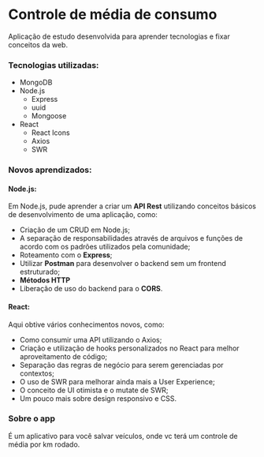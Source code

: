 # Controle de média de consumo
Aplicação de estudo desenvolvida para aprender tecnologias e fixar conceitos da web.

### Tecnologias utilizadas:
* MongoDB
* Node.js
  * Express
  * uuid
  * Mongoose
* React
  * React Icons
  * Axios
  * SWR

### Novos aprendizados:
#### Node.js:
Em Node.js, pude aprender a criar um **API Rest** utilizando conceitos básicos de desenvolvimento de uma aplicação, como:
* Criação de um CRUD em Node.js;
* A separação de responsabilidades através de arquivos e funções de acordo com os padrões utilizados pela comunidade;
* Roteamento com o **Express**;
* Utilizar **Postman** para desenvolver o backend sem um frontend estruturado; 
* **Métodos HTTP**
* Liberação de uso do backend para o **CORS**.

#### React:
Aqui obtive vários conhecimentos novos, como:
* Como consumir uma API utilizando o Axios;
* Criação e utilização de hooks personalizados no React para melhor aproveitamento de código;
* Separação das regras de negócio para serem gerenciadas por contextos;
* O uso de SWR para melhorar ainda mais a User Experience;
* O conceito de UI otimista e o mutate de SWR;
* Um pouco mais sobre design responsivo e CSS.

### Sobre o app
É um aplicativo para você salvar veículos, onde vc terá um controle de média por km rodado.


